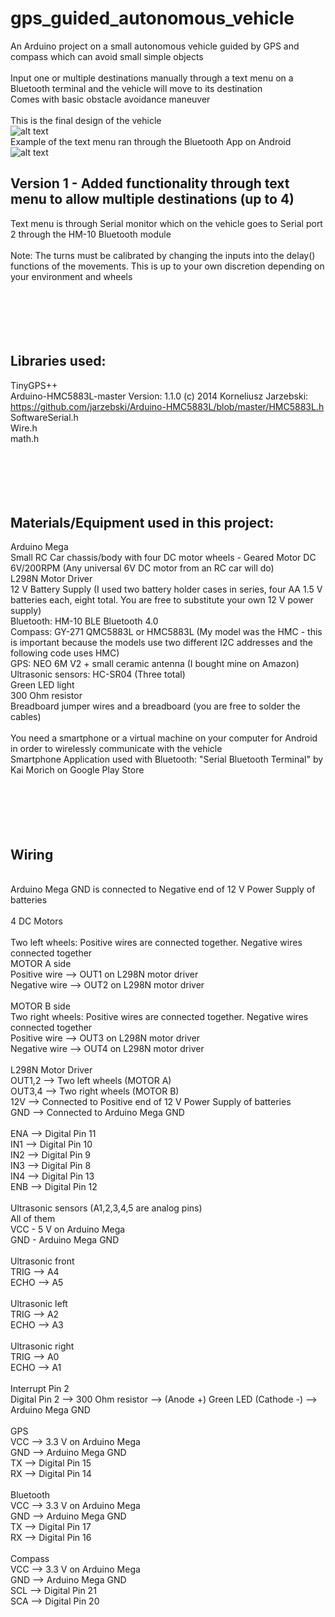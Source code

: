 # gps_guided_autonomous_vehicle
An Arduino project on a small autonomous vehicle guided by GPS and compass which can avoid small simple objects<br />
<br />
Input one or multiple destinations manually through a text menu on a Bluetooth terminal and the vehicle will move to its destination<br />
Comes with basic obstacle avoidance maneuver<br />
<br />
This is the final design of the vehicle<br />
![alt text](https://github.com/jibjab1337/gps_guided_autonomous_vehicle/blob/main/Final%20design.jpg)
<br />
Example of the text menu ran through the Bluetooth App on Android<br />
![alt text](https://github.com/jibjab1337/gps_guided_autonomous_vehicle/blob/main/Bluetooth_Serial_Monitor_Text_Menu.jpg)
## Version 1 - Added functionality through text menu to allow multiple destinations (up to 4)<br />
Text menu is through Serial monitor which on the vehicle goes to Serial port 2 through the HM-10 Bluetooth module<br />
<br />
Note: The turns must be calibrated by changing the inputs into the delay() functions of the movements. This is up to your own discretion depending on your environment and wheels<br />
<br />
<br />
<br />
<br />
<br />
## Libraries used:
TinyGPS++ <br />
Arduino-HMC5883L-master Version: 1.1.0 (c) 2014 Korneliusz Jarzebski: https://github.com/jarzebski/Arduino-HMC5883L/blob/master/HMC5883L.h<br />
SoftwareSerial.h<br />
Wire.h<br />
math.h<br />
<br />
<br />
<br />
<br />
<br />
## Materials/Equipment used in this project:<br />
Arduino Mega<br />
Small RC Car chassis/body with four DC motor wheels - Geared Motor DC 6V/200RPM (Any universal 6V DC motor from an RC car will do)<br />
L298N Motor Driver<br />
12 V Battery Supply (I used two battery holder cases in series, four AA 1.5 V batteries each, eight total. You are free to substitute your own 12 V power supply)<br />
Bluetooth: HM-10 BLE Bluetooth 4.0<br />
Compass: GY-271 QMC5883L or HMC5883L (My model was the HMC - this is important because the models use two different I2C addresses and the following code uses HMC)<br />
GPS: NEO 6M V2 + small ceramic antenna (I bought mine on Amazon)<br />
Ultrasonic sensors: HC-SR04 (Three total)<br />
Green LED light<br />
300 Ohm resistor<br />
Breadboard jumper wires and a breadboard (you are free to solder the cables)<br />
<br />
You need a smartphone or a virtual machine on your computer for Android in order to wirelessly communicate with the vehicle<br />
Smartphone Application used with Bluetooth: "Serial Bluetooth Terminal" by Kai Morich on Google Play Store<br />
<br />
<br />
<br />
<br />
<br />
## Wiring<br />
<br />
Arduino Mega GND is connected to Negative end of 12 V Power Supply of batteries<br />
<br />
4 DC Motors<br />
<br />
Two left wheels: Positive wires are connected together. Negative wires connected together<br />
MOTOR A side<br />
Positive wire --> OUT1 on L298N motor driver<br />
Negative wire --> OUT2 on L298N motor driver<br />
<br />
MOTOR B side<br />
Two right wheels: Positive wires are connected together. Negative wires connected together<br />
Positive wire --> OUT3 on L298N motor driver<br />
Negative wire --> OUT4 on L298N motor driver<br />
<br />
L298N Motor Driver<br />
OUT1,2 --> Two left wheels (MOTOR A)<br />
OUT3,4 --> Two right wheels (MOTOR B)<br />
12V --> Connected to Positive end of 12 V Power Supply of batteries<br />
GND --> Connected to Arduino Mega GND<br />
<br />
ENA --> Digital Pin 11<br />
IN1 --> Digital Pin 10<br />
IN2 --> Digital Pin 9<br />
IN3 --> Digital Pin 8<br />
IN4 --> Digital Pin 13<br />
ENB --> Digital Pin 12<br />
<br />
Ultrasonic sensors (A1,2,3,4,5 are analog pins)<br />
    All of them<br />
VCC - 5 V on Arduino Mega<br />
GND - Arduino Mega GND<br />
<br />
Ultrasonic front<br />
TRIG --> A4<br />
ECHO --> A5<br />
<br />
Ultrasonic left<br />
TRIG --> A2<br />
ECHO --> A3<br />
<br />
Ultrasonic right<br />
TRIG --> A0<br />
ECHO --> A1<br />
<br />
Interrupt Pin 2<br />
Digital Pin 2 --> 300 Ohm resistor --> (Anode +) Green LED (Cathode -) --> Arduino Mega GND<br />
<br />
GPS<br />
VCC --> 3.3 V on Arduino Mega<br />
GND --> Arduino Mega GND<br />
TX --> Digital Pin 15 <br />
RX --> Digital Pin 14<br />
<br />
Bluetooth<br />
VCC --> 3.3 V on Arduino Mega<br />
GND --> Arduino Mega GND<br />
TX --> Digital Pin 17<br />
RX --> Digital Pin 16<br />
<br />
Compass<br />
VCC --> 3.3 V on Arduino Mega<br />
GND --> Arduino Mega GND<br />
SCL --> Digital Pin 21<br />
SCA --> Digital Pin 20<br />
<br />
